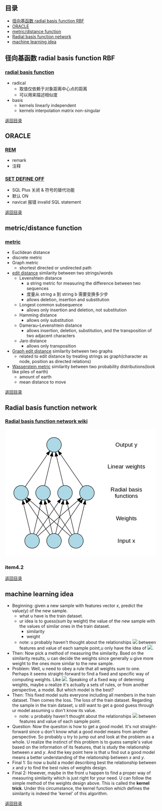 ## <span id="jump0">目录<span>
  
  * [径向基函数 radial basis function RBF](#jump1)
  * [ORACLE](#jump2)
  * [metric/distance function](#jump3)
  * [Radial basis function network](#jump4)
  * [machine learning idea](#jump5)

## <span id="jump1">径向基函数 radial basis function RBF<span>

  ### [radial basis function](https://en.wikipedia.org/wiki/Radial_basis_function)
  
  * radical
    * 取值仅依赖于对象距离中心点的距离
    * 可以用来描述相似度
  * basis
    * kernels linearly independent
    * kernels interpolation matrix non-singular
 
  
[返回目录](#jump0)


## <span id="jump2">ORACLE<span>
  
  ### [REM](https://stackoverflow.com/questions/8932354/what-does-exactly-do-the-command-rem-inserting-into-table-name-in-oracle)
  
  * remark
  * 注释
 
  ### [SET DEFINE OFF](https://stackoverflow.com/questions/34332639/when-or-why-to-use-a-set-define-off-in-oracle-database)
  
  * SQL Plus 关闭 & 符号的替代功能
  * 默认 ON
  * navicat 报错 invalid SQL statement
  
 
[返回目录](#jump0)

## <span id="jump3">metric/distance function<span>
  
  ### [metric](https://en.wikipedia.org/wiki/Metric_(mathematics))
 
  * Euclidean distance
  * discrete metric
  * Graph metric
    * shortest directed or undirected path
  * [edit distance](https://en.wikipedia.org/wiki/Edit_distance) similarity between two strings/words
    * Levenshtein distance
      * a string metric for measuring the difference between two sequences
      * 度量从 string a 到 string b 需要变换多少步
      * allows deletion, insertion and substitution
    * Longest common subsequence
      * allows only insertion and deletion, not substitution
    * Hamming distance
      * allows only substitution
    * Damerau–Levenshtein distance
      * allows insertion, deletion, substitution, and the transposition of two adjacent characters
    * Jaro distance
      * allows only transposition
  * [Graph edit distance](https://en.wikipedia.org/wiki/Graph_edit_distance) similarity between two graphs
    * related to edit distance by treating strings as graph(character as node, position as directed relations)
  * [Wasserstein metric]() similarity between two probability distributions(look like piles of earth)
    * amount of earth
    * mean distance to move 

[返回目录](#jump0)

## <span id="jump4">Radial basis function network<span>
  
  ### [Radial basis function network wiki](https://en.wikipedia.org/wiki/Radial_basis_function_network)
  
<p align="center">
  <img src=https://github.com/mylu314/blog/blob/main/images/Radial_funktion_network.png>
<p>
 
  ### item4.2

[返回目录](#jump0)


## <span id="jump5">machine learning idea<span>
  
  * Beginning: given a new sample with features vector *x*, predict the value(y) of the new sample.
    * what u have is the train dataset.
    * ur idea is to guess(sum by weight) the value of the new sample with the values of similar ones in the train dataset.
      * similarity
      * weight
    * note: u probably haven't thought about the relationships ![](http://latex.codecogs.com/gif.latex?y=f\left(x\right)) between features and value of each sample point,u only have the idea of ![](http://latex.codecogs.com/gif.latex?\hat{y}=\sum_{i}^{}w_{i}y_{i}).
  * Then: Now pick a method of measuring the similarity. Bsed on the similarity results, u can decide the weights since generally u give more weight to the ones more similar to the new sample.
  * Problem: Well, u need to obey a rule that all weights sum to one. Perhaps it seems straight-forward to find a fixed and specific way of computing weights. Like ![](http://latex.codecogs.com/gif.latex?weight=\frac{1/distance}{\sum{\left(1/distance\right)}}). Speaking of a fixed way of determing weights, maybe u realize it's actually a sets of rules, or from another perspective, a model. But which model is the best?
  * Then: This fixed model suits everyone including all members in the train dataset. Then comes the loss. The loss of the train dataset. Regarding the sample in the train dataset, u still want to get a good guess through ur model assuming u don't know its value. 
    * note: u probably haven't thought about the relationships ![](http://latex.codecogs.com/gif.latex?y=f\left(x\right)) between features and value of each sample point.
  * Question: Now the quesiton is how to get a good model. It's not straight-forward since u don't know what a good model means from another perspective. So probably u try to jump out and look at the problem as a whole. U realize the instinct of this problem is to guess sample's value based on the information of its features, that is study the relationship between *x* and *y*. And the key point here is that u find out a good model means a better understanding of the relationship between *x* and *y*.
  * Final 1: So now u build a model describing best the relationship between *x* and *y* to find the best rules of weights design.
  * Final 2: However, maybe in the front u happen to find a proper way of measuring similarity which is just right for your need. U can follow the simple method of the weights design above. This is called the **kernel trick**. Under this circumstance, the kernel function which defines the similarity is indeed the 'kernel' of this algorithm.

  
[返回目录](#jump0)
